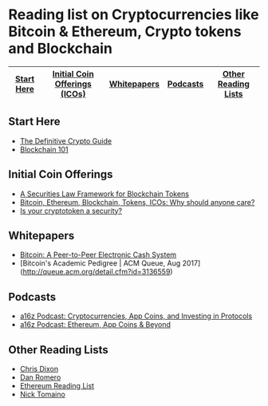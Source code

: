 # Reading list on Cryptocurrencies like Bitcoin & Ethereum, Crypto tokens and Blockchain

| [Start Here](#start-here) | [Initial Coin Offerings (ICOs)](#initial-coin-offerings) | [Whitepapers](#whitepapers) | [Podcasts](#podcasts) | [Other Reading Lists](#other-reading-lists) 
| ------------- | ------------- | ------------- | ------------- | ------------- |

## Start Here
- [The Definitive Crypto Guide](https://mycrypto.guide/#dbft)
- [Blockchain 101](https://coincenter.org/learn)

## Initial Coin Offerings
- [A Securities Law Framework for Blockchain Tokens](https://www.coinbase.com/legal/securities-law-framework.pdf)
- [Bitcoin, Ethereum, Blockchain, Tokens, ICOs: Why should anyone care?](https://hackernoon.com/bitcoin-ethereum-blockchain-tokens-icos-why-should-anyone-care-890b868cec06)
- [Is your cryptotoken a security?](https://coincenter.org/entry/is-your-cryptotoken-a-security-this-new-tool-will-help-you-find-out)

## Whitepapers
- [Bitcoin: A Peer-to-Peer Electronic Cash System](https://bitcoin.org/bitcoin.pdf)
- [Bitcoin's Academic Pedigree | ACM Queue, Aug 2017] (http://queue.acm.org/detail.cfm?id=3136559)

## Podcasts
- [a16z Podcast: Cryptocurrencies, App Coins, and Investing in Protocols](https://a16z.com/2017/04/03/cryptocurrencies-protocols-appcoins/)
- [a16z Podcast: Ethereum, App Coins & Beyond](https://a16z.com/2016/08/28/ethereum/)

## Other Reading Lists
- [Chris Dixon](https://medium.com/@cdixon/crypto-token-roundup-4d57c32a87d7)
- [Dan Romero](https://medium.com/@dwr/digital-currency-reading-list-6219f1623bfd)
- [Ethereum Reading List](https://github.com/Scanate/EthList)
- [Nick Tomaino](https://thecontrol.co/some-blockchain-reading-1d98ec6b2f39)
